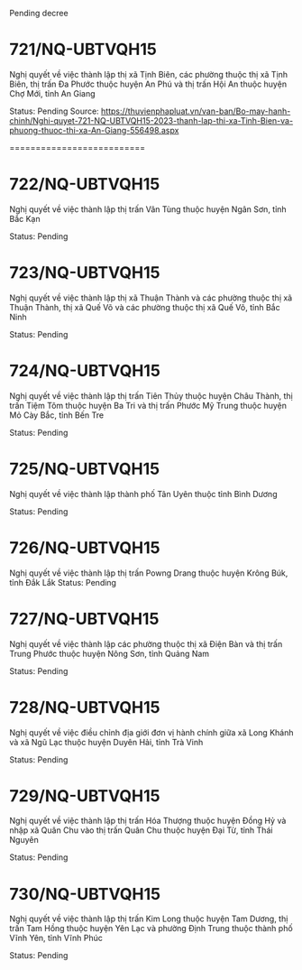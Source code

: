 Pending decree

# 721/NQ-UBTVQH15
Nghị quyết về việc thành lập thị xã Tịnh Biên, các phường thuộc thị xã Tịnh Biên, thị trấn Đa Phước thuộc huyện An Phú và thị trấn Hội An thuộc huyện Chợ Mới, tỉnh An Giang

Status: Pending
Source: https://thuvienphapluat.vn/van-ban/Bo-may-hanh-chinh/Nghi-quyet-721-NQ-UBTVQH15-2023-thanh-lap-thi-xa-Tinh-Bien-va-phuong-thuoc-thi-xa-An-Giang-556498.aspx



==========================
# 722/NQ-UBTVQH15
Nghị quyết về việc thành lập thị trấn Vân Tùng thuộc huyện Ngân Sơn, tỉnh Bắc Kạn

Status: Pending

# 723/NQ-UBTVQH15
Nghị quyết về việc thành lập thị xã Thuận Thành và các phường thuộc thị xã Thuận Thành, thị xã Quế Võ và các phường thuộc thị xã Quế Võ, tỉnh Bắc Ninh

Status: Pending

# 724/NQ-UBTVQH15
Nghị quyết về việc thành lập thị trấn Tiên Thủy thuộc huyện Châu Thành, thị trấn Tiệm Tôm thuộc huyện Ba Tri và thị trấn Phước Mỹ Trung thuộc huyện Mỏ Cày Bắc, tỉnh Bến Tre

Status: Pending

# 725/NQ-UBTVQH15
Nghị quyết về việc thành lập thành phố Tân Uyên thuộc tỉnh Bình Dương

Status: Pending

# 726/NQ-UBTVQH15
Nghị quyết về việc thành lập thị trấn Powng Drang thuộc huyện Krông Búk, tỉnh Đắk Lắk
Status: Pending

# 727/NQ-UBTVQH15
Nghị quyết về việc thành lập các phường thuộc thị xã Điện Bàn và thị trấn Trung Phước thuộc huyện Nông Sơn, tỉnh Quảng Nam

Status: Pending

# 728/NQ-UBTVQH15
Nghị quyết về việc điều chỉnh địa giới đơn vị hành chính giữa xã Long Khánh và xã Ngũ Lạc thuộc huyện Duyên Hải, tỉnh Trà Vinh

Status: Pending

# 729/NQ-UBTVQH15
Nghị quyết về việc thành lập thị trấn Hóa Thượng thuộc huyện Đồng Hỷ và nhập xã Quân Chu vào thị trấn Quân Chu thuộc huyện Đại Từ, tỉnh Thái Nguyên

Status: Pending

# 730/NQ-UBTVQH15
Nghị quyết về việc thành lập thị trấn Kim Long thuộc huyện Tam Dương, thị trấn Tam Hồng thuộc huyện Yên Lạc và phường Định Trung thuộc thành phố Vĩnh Yên, tỉnh Vĩnh Phúc

Status: Pending
